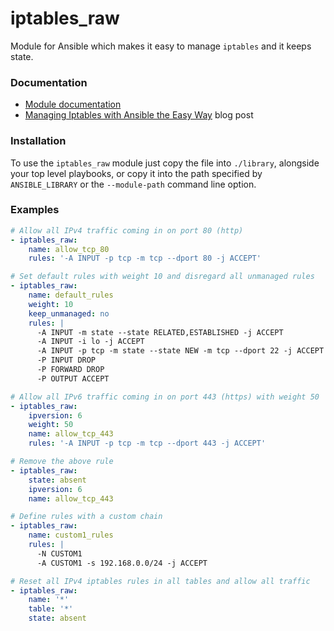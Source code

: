 # iptables_raw
Module for Ansible which makes it easy to manage `iptables` and it keeps state.

### Documentation
 * [Module documentation](https://nordeus.github.io/ansible-custom-modules/iptables_raw.html)
 * [Managing Iptables with Ansible the Easy Way](https://engineering.nordeus.com/managing-iptables-with-ansible-the-easy-way/) blog post

### Installation
To use the `iptables_raw` module just copy the file into `./library`, alongside your top level playbooks, or copy it into the path specified by `ANSIBLE_LIBRARY` or the `--module-path` command line option.

### Examples

```yml
# Allow all IPv4 traffic coming in on port 80 (http)
- iptables_raw:
    name: allow_tcp_80
    rules: '-A INPUT -p tcp -m tcp --dport 80 -j ACCEPT'

# Set default rules with weight 10 and disregard all unmanaged rules
- iptables_raw:
    name: default_rules
    weight: 10
    keep_unmanaged: no
    rules: |
      -A INPUT -m state --state RELATED,ESTABLISHED -j ACCEPT
      -A INPUT -i lo -j ACCEPT
      -A INPUT -p tcp -m state --state NEW -m tcp --dport 22 -j ACCEPT
      -P INPUT DROP
      -P FORWARD DROP
      -P OUTPUT ACCEPT

# Allow all IPv6 traffic coming in on port 443 (https) with weight 50
- iptables_raw:
    ipversion: 6
    weight: 50
    name: allow_tcp_443
    rules: '-A INPUT -p tcp -m tcp --dport 443 -j ACCEPT'

# Remove the above rule
- iptables_raw:
    state: absent
    ipversion: 6
    name: allow_tcp_443

# Define rules with a custom chain
- iptables_raw:
    name: custom1_rules
    rules: |
      -N CUSTOM1
      -A CUSTOM1 -s 192.168.0.0/24 -j ACCEPT

# Reset all IPv4 iptables rules in all tables and allow all traffic
- iptables_raw:
    name: '*'
    table: '*'
    state: absent
```

